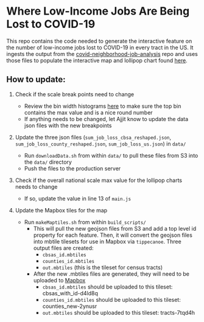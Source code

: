 # Where Low-Income Jobs Are Being Lost to COVID-19

This repo contains the code needed to generate the interactive feature on the number of low-income jobs lost to COVID-19 in every tract in the US. It ingests the output from the [covid-neighborhood-job-analysis](https://github.com/UrbanInstitute/covid-neighborhood-job-analysis) repo and uses those files to populate the interactive map and lollipop chart found [here](https://www.urban.org/features/where-low-income-jobs-are-being-lost-covid-19).

## How to update:

1. Check if the scale break points need to change
    - Review the bin width histograms [here](http://apps.urban.org/features/covid-jobloss-feature/breakpoints.html) to make sure the top bin contains the max value and is a nice round number
    - If anything needs to be changed, let Ajjit know to update the data json files with the new breakpoints

2. Update the three json files (`sum_job_loss_cbsa_reshaped.json`, `sum_job_loss_county_reshaped.json`, `sum_job_loss_us.json`) in `data/`
    - Run `downloadData.sh` from within `data/` to pull these files from S3 into the `data/` directory
    - Push the files to the production server

3. Check if the overall national scale max value for the lollipop charts needs to change
    - If so, update the value in line 13 of `main.js`

4. Update the Mapbox tiles for the map
    - Run `makeMaptiles.sh` from within `build_scripts/`
        - This will pull the new geojson files from S3 and add a top level id property for each feature. Then, it will convert the geojson files into mbtile tilesets for use in Mapbox via `tippecanoe`. Three output files are created:
            - `cbsas_id.mbtiles`
            - `counties_id.mbtiles`
            - `out.mbtiles` (this is the tileset for census tracts)
        - After the new .mbtiles files are generated, they will need to be uploaded to [Mapbox](https://studio.mapbox.com/tilesets/)
            - `cbsas_id.mbtiles` should be uploaded to this tileset: cbsas_with_id-d4ld8q
            - `counties_id.mbtiles` should be uploaded to this tileset: counties_new-2ynusr
            - `out.mbtiles` should be uploaded to this tileset: tracts-7tqd4h
